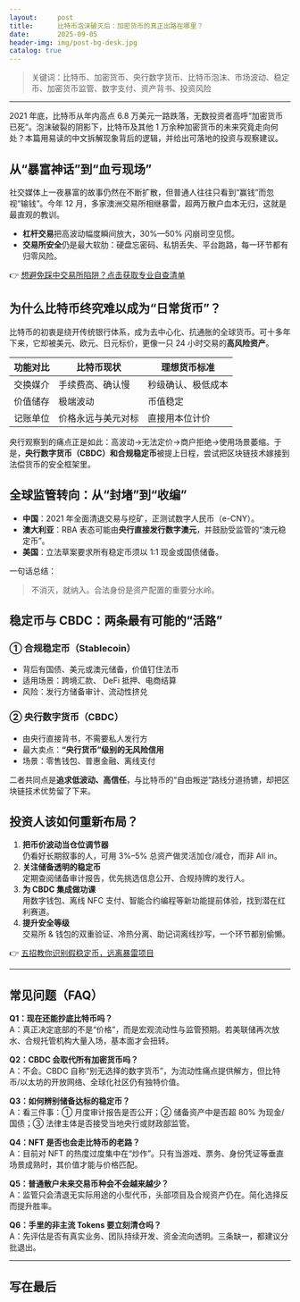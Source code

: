 ```yaml
---
layout:     post
title:      比特币泡沫破灭后：加密货币的真正出路在哪里？
date:       2025-09-05
header-img: img/post-bg-desk.jpg
catalog: true
---
```


> 关键词：比特币、加密货币、央行数字货币、比特币泡沫、市场波动、稳定币、加密货币监管、数字支付、资产背书、投资风险

---

2021 年底，比特币从年内高点 6.8 万美元一路跌落，无数投资者高呼“加密货币已死”。泡沫破裂的阴影下，比特币及其他 1 万余种加密货币的未来究竟走向何处？本篇用易读的中文拆解现象背后的逻辑，并给出可落地的投资与观察建议。

## 从“暴富神话”到“血亏现场”

社交媒体上一夜暴富的故事仍然在不断扩散，但普通人往往只看到“赢钱”而忽视“输钱”。今年 12 月，多家澳洲交易所相继暴雷，超两万散户血本无归，这就是最直观的教训。

- **杠杆交易**把高波动幅度瞬间放大，30%—50% 闪崩司空见惯。  
- **交易所安全**仍是最大软肋：硬盘忘密码、私钥丢失、平台跑路，每一环节都有归零风险。  

👉 [想避免踩中交易所陷阱？点击获取专业自查清单](https://okxdog.com/)

## 为什么比特币终究难以成为“日常货币”？

比特币的初衷是绕开传统银行体系，成为去中心化、抗通胀的全球货币。可十多年下来，它却被美元、欧元、日元标价，更像一只 24 小时交易的**高风险资产**。

| 功能对比 | 比特币现状 | 理想货币标准 |
|-----------|-------------|----------------|
| 交换媒介  | 手续费高、确认慢 | 秒级确认、极低成本 |
| 价值储存  | 极端波动 | 币值稳定 |
| 记账单位  | 价格永远与美元对标 | 直接用本位计价 |

央行观察到的痛点正是如此：高波动→无法定价→商户拒绝→使用场景萎缩。于是，**央行数字货币（CBDC）**和**合规稳定币**被提上日程，尝试把区块链技术嫁接到法偿货币的安全框架里。

## 全球监管转向：从“封堵”到“收编”

- **中国**：2021 年全面清退交易与挖矿，正测试数字人民币（e-CNY）。  
- **澳大利亚**：RBA 表态可能由**央行直接发行数字澳元**，并鼓励受监管的“澳元稳定币”。  
- **美国**：立法草案要求所有稳定币须以 1:1 现金或国债储备。  

一句话总结：  
> 不消灭，就纳入。合法身份是资产配置的重要分水岭。

## 稳定币与 CBDC：两条最有可能的“活路”

### ① 合规稳定币（Stablecoin）

- 背后有国债、美元或澳元储备，价值钉住法币  
- 适用场景：跨境汇款、 DeFi 抵押、电商结算  
- 风险：发行方储备审计、流动性挤兑

### ② 央行数字货币（CBDC）

- 由央行直接背书，不需要私人发行方  
- 最大卖点：**“央行货币”级别的无风险信用**  
- 场景：零售钱包、普惠金融、离线支付

二者共同点是**追求低波动、高信任**，与比特币的“自由叛逆”路线分道扬镳，却把区块链技术优势留了下来。

## 投资人该如何重新布局？

1. **把币价波动当仓位调节器**  
   仍看好长期叙事的人，可用 3%–5% 总资产做灵活加仓/减仓，而非 All in。
2. **关注储备透明的稳定币**  
   定期查阅储备审计报告，优先挑选信息公开、合规持牌的发行人。
3. **为 CBDC 集成做功课**  
   用数字钱包、离线 NFC 支付、智能合约编程等新功能提前体验，找到潜在红利赛道。
4. **提升安全等级**  
   交易所 & 钱包的双重验证、冷热分离、助记词离线抄写，一个环节都别偷懒。

👉 [五招教你识别假稳定币，远离暴雷项目](https://okxdog.com/)

---

## 常见问题（FAQ）

**Q1：现在还能抄底比特币吗？**  
A：真正决定底部的不是“价格”，而是宏观流动性与监管预期。若美联储再次放水、合规托管机构大量入场，基本面才会扭转。

**Q2：CBDC 会取代所有加密货币吗？**  
A：不会。CBDC 自称“别无选择的数字货币”，为流动性痛点提供解方，但比特币/以太坊的开放网络、全球化社区仍有独特价值。

**Q3：如何辨别储备达标的稳定币？**  
A：看三件事：① 月度审计报告是否公开；② 储备资产中是否超 80% 为现金/国债；③ 法律主体是否接受当地央行或财政部监管。

**Q4：NFT 是否也会走比特币的老路？**  
A：目前对 NFT 的热度过度集中在“炒作”。只有当游戏、票务、身份凭证等垂直场景成熟时，其价值才能与价格匹配。

**Q5：普通散户未来交易币种会不会越来越少？**  
A：监管只会清退无实际用途的小型代币，头部项目及合规资产仍在。简化选择反而提升胜率。

**Q6：手里的非主流 Tokens 要立刻清仓吗？**  
A：先评估是否有真实业务、团队持续开发、资金流向透明。三条缺一，都建议分批退出。

---

## 写在最后